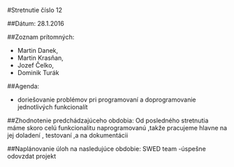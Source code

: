 #Stretnutie číslo 12

##Dátum: 
28.1.2016

##Zoznam prítomných: 

- Martin Danek,
- Martin Krasňan,
- Jozef Čelko,
- Dominik Turák

##Agenda: 
- doriešovanie problémov pri programovaní  a doprogramovanie jednotlivých funkcionalít

##Zhodnotenie predchádzajúceho obdobia:
Od posledného stretnutia máme skoro celú funkcionalitu naprogramovanú ,takže pracujeme hlavne na jej doladení ,
testovaní ,a na dokumentácii

##Naplánovanie úloh na nasledujúce obdobie:
SWED team -úspešne odovzdat projekt
